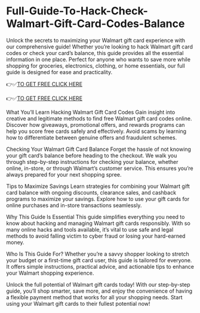 # Full-Guide-To-Hack-Check-Walmart-Gift-Card-Codes-Balance
Unlock the secrets to maximizing your Walmart gift card experience with our comprehensive guide! Whether you’re looking to hack Walmart gift card codes or check your card’s balance, this guide provides all the essential information in one place. Perfect for anyone who wants to save more while shopping for groceries, electronics, clothing, or home essentials, our full guide is designed for ease and practicality.


👉✅[TO GET FREE CLICK HERE](https://btadeal.com/w6lg3c/)

👉✅[TO GET FREE CLICK HERE](https://btadeal.com/w6lg3c/)

  
What You’ll Learn
Hacking Walmart Gift Card Codes
Gain insight into creative and legitimate methods to find free Walmart gift card codes online. Discover how giveaways, promotional offers, and rewards programs can help you score free cards safely and effectively. Avoid scams by learning how to differentiate between genuine offers and fraudulent schemes.

Checking Your Walmart Gift Card Balance
Forget the hassle of not knowing your gift card’s balance before heading to the checkout. We walk you through step-by-step instructions for checking your balance, whether online, in-store, or through Walmart’s customer service. This ensures you’re always prepared for your next shopping spree.

Tips to Maximize Savings
Learn strategies for combining your Walmart gift card balance with ongoing discounts, clearance sales, and cashback programs to maximize your savings. Explore how to use your gift cards for online purchases and in-store transactions seamlessly.

Why This Guide Is Essential
This guide simplifies everything you need to know about hacking and managing Walmart gift cards responsibly. With so many online hacks and tools available, it’s vital to use safe and legal methods to avoid falling victim to cyber fraud or losing your hard-earned money.

Who Is This Guide For?
Whether you’re a savvy shopper looking to stretch your budget or a first-time gift card user, this guide is tailored for everyone. It offers simple instructions, practical advice, and actionable tips to enhance your Walmart shopping experience.

Unlock the full potential of Walmart gift cards today! With our step-by-step guide, you’ll shop smarter, save more, and enjoy the convenience of having a flexible payment method that works for all your shopping needs. Start using your Walmart gift cards to their fullest potential now!
